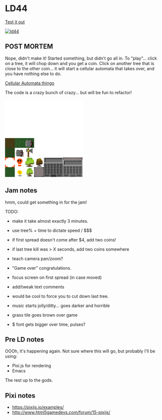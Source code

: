 # LD44

[Test it out](https://mrspeaker.github.io/ld44/)

[![ld44](https://user-images.githubusercontent.com/129330/56872847-67c23780-69fb-11e9-86d9-f36b6196b291.png)](https://mrspeaker.github.io/ld44/)

## POST MORTEM

Nope, didn't make it! Started something, but didn't go all in. To "play"... click on a tree, it will chop down and you get a coin. Click on another tree that is close to the other coin... it will start a cellular automata that takes over, and you have nothing else to do.

[Cellular Automata thingo](https://mrspeaker.github.io/ld44/)

The code is a crazy bunch of crazy... but will be fun to refactor!

![Sprite sheet](https://raw.githubusercontent.com/mrspeaker/ld44/master/res/sprites.png)

## Jam notes

hmm, could get something in for the jam!

TODO:

- make it take almost exactly 3 minutes.
- use tree% + time to dictate speed / $$$
- if first spread doesn't come after $4, add two coins!
- if last tree kill was > X seconds, add two coins somewhere
- teach camera pan/zoom?
- "Game over" congratulations.
- focus screen on first spread (in case moved)

- add/tweak text comments
- would be cool to force you to cut down last tree.
- music starts jolly/ditty... goes darker and horrible
- grass tile goes brown over game
- $ font gets bigger over time, pulses?


## Pre LD notes
OOOh, it's happening again. Not sure where this will go, but probably I'll be using:

* Pixi.js for rendering
* Emacs

The rest up to the gods.

## Pixi notes

- https://pixijs.io/examples/
- http://www.html5gamedevs.com/forum/15-pixijs/
